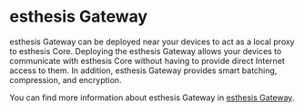 # esthesis Gateway

esthesis Gateway can be deployed near your devices to act as a local proxy to esthesis Core. Deploying  the esthesis Gateway allows your devices to communicate with esthesis Core without having to provide direct Internet access to them. In addition, esthesis Gateway provides smart batching, compression, and encryption.

You can find more information about esthesis Gateway in [esthesis Gateway](http://esthes.is).
